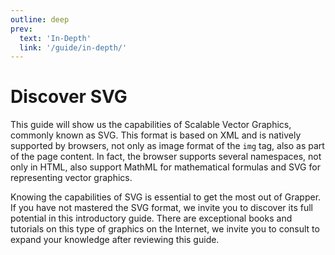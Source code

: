 ```yaml
---
outline: deep
prev:
  text: 'In-Depth'
  link: '/guide/in-depth/'
---
```


# Discover SVG

This guide will show us the capabilities of Scalable Vector Graphics, commonly known as SVG. This
format is based on XML and is natively supported by browsers, not only as image format of the `img`
tag, also as part of the page content. In fact, the browser supports several namespaces, not only in
HTML, also support MathML for mathematical formulas and SVG for representing vector graphics.

Knowing the capabilities of SVG is essential to get the most out of Grapper. If you have not
mastered the SVG format, we invite you to discover its full potential in this introductory guide.
There are exceptional books and tutorials on this type of graphics on the Internet, we invite you to
consult to expand your knowledge after reviewing this guide.


